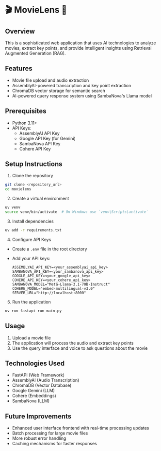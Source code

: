 # 🎬 MovieLens 📸

## Overview

This is a sophisticated web application that uses AI technologies to analyze movies, extract key points, and provide intelligent insights using Retrieval Augmented Generation (RAG).

## Features

- Movie file upload and audio extraction
- AssemblyAI-powered transcription and key point extraction
- ChromaDB vector storage for semantic search
- AI-powered query response system using SambaNova's Llama model

## Prerequisites

- Python 3.11+
- API Keys:
  - AssemblyAI API Key
  - Google API Key (for Gemini)
  - SambaNova API Key
  - Cohere API Key

## Setup Instructions

1. Clone the repository

```bash
git clone <repository_url>
cd movielens
```

2. Create a virtual environment

```bash
uv venv
source venv/bin/activate  # On Windows use `venv\Scripts\activate`
```

3. Install dependencies

```bash
uv add -r requirements.txt
```

4. Configure API Keys

- Create a `.env` file in the root directory
- Add your API keys:

  ```[.env]
  ASSEMBLYAI_API_KEY=<your_assemblyai_api_key>
  SAMBANOVA_API_KEY=<your_sambanova_api_key>
  GOOGLE_API_KEY=<your_google_api_key>
  COHERE_API_KEY=<your_cohere_api_key>
  SAMBANOVA_MODEL="Meta-Llama-3.1-70B-Instruct"
  COHERE_MODEL="embed-multilingual-v3.0"
  SERVER_URL="http://localhost:8000"

  ```

5. Run the application

```bash
uv run fastapi run main.py
```

## Usage

1. Upload a movie file
2. The application will process the audio and extract key points
3. Use the query interface and voice to ask questions about the movie

## Technologies Used

- FastAPI (Web Framework)
- AssemblyAI (Audio Transcription)
- ChromaDB (Vector Database)
- Google Gemini (LLM)
- Cohere (Embeddings)
- SambaNova (LLM)

## Future Improvements

- Enhanced user interface frontend with real-time processing updates
- Batch processing for large movie files
- More robust error handling
- Caching mechanisms for faster responses
